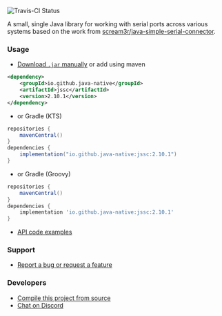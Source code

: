 ![Travis-CI Status](https://travis-ci.org/java-native/jssc.svg?branch=master)

A small, single Java library for working with serial ports across various systems based on the work from [scream3r/java-simple-serial-connector](https://github.com/scream3r/java-simple-serial-connector).

### Usage
* [Download `.jar` manually](../../releases) or add using maven
```xml
<dependency>
    <groupId>io.github.java-native</groupId>
    <artifactId>jssc</artifactId>
    <version>2.10.1</version>
</dependency>
```
* or Gradle (KTS)
```gradle
repositories {
    mavenCentral()
}
dependencies {
    implementation("io.github.java-native:jssc:2.10.1")
}
```
* or Gradle (Groovy)
```gradle
repositories {
    mavenCentral()
}
dependencies {
    implementation 'io.github.java-native:jssc:2.10.1'
}
```
* [API code examples](../../wiki/examples)

### Support
* [Report a bug or request a feature](../../issues/new)

### Developers
* [Compile this project from source](../../wiki/compiling)
* [Chat on Discord](https://discord.gg/RBsUfE9sX9)
